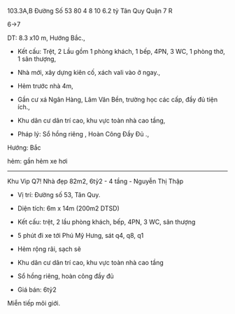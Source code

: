 103.3A,B Đường Số 53 80 4 8 10 6.2 tỷ Tân Quy Quận 7  R

6->7

DT: 8.3 x10 m, Hướng Bắc.,

- Kết cấu: Trệt, 2 Lầu gồm 1 phòng khách, 1 bếp, 4PN, 3 WC, 1 phòng thờ, 1 sân thượng,

- Nhà mới, xây dựng kiên cố, xách vali vào ở ngay.,

- Hẻm trước nhà 4m,

- Gần cư xá Ngân Hàng, Lâm Văn Bền, trường học các cấp, đầy đủ tiện ích.,

- Khu dân cư dân trí cao, khu vực toàn nhà cao tầng,

- Pháp lý: Sổ hồng riêng , Hoàn Công Đầy Đủ .,

Hướng: Bắc

hẻm: gần hẻm xe hơi 
*****************************************************************************

Khu Vip Q7! Nhà đẹp 82m2, 6tỷ2 - 4 tầng - Nguyễn Thị Thập

+ Vị trí: Đường số 53, Tân Quy.

+ Diện tích: 6m x 14m (200m2 DTSD)

+ Kết cấu: trệt, 2 lầu phòng khách, bếp, 4PN, 3 WC, sân thượng

+ 5 phút đi xe tới Phú Mỹ Hưng, sát q4, q8, q1

+ Hẻm rộng rãi, sạch sẽ

- Khu dân cư dân trí cao, khu vực toàn nhà cao tầng

+ Sổ hồng riêng, hoàn công đầy đủ

+ Giá bán: 6tỷ2

Miễn tiếp môi giới.